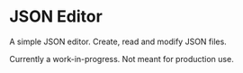 # JSON Editor

A simple JSON editor. Create, read and modify JSON files.

Currently a work-in-progress. Not meant for production use.
